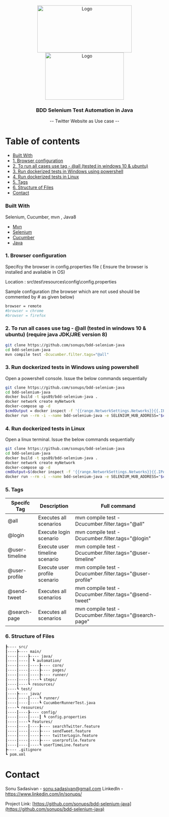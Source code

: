 <!-- PROJECT LOGO -->
<br />
<p align="center">
   <a href="https://github.com/sonups/bdd-selenium-java">
   <img src="https://media-exp1.licdn.com/dms/image/C5112AQHJpZqS4Bxncw/article-cover_image-shrink_423_752/0/1520185868869?e=1627516800&v=beta&t=daIxyIOsFQ8wt43fNjBT6FSnbxOC1az55hC10ae8HLw" alt="Logo" width="300" height="150">
      <img src="https://miro.medium.com/max/8642/1*iIXOmGDzrtTJmdwbn7cGMw.png" alt="Logo" width="250" height="150">
   </a>
   </p>
<h3 align="center">BDD Selenium Test Automation in Java</h3>
<p align="center">
  -- Twitter Website as Use case -- 
</p>

Table of contents
=================

<!--ts-->

  * [Built With](#built-with)
  * [1. Browser configuration](#1-browser-configuration)
  * [2. To run all cases use tag - @all (tested in windows 10 & ubuntu)](#2-to-run-all-cases-use-tag---all-tested-in-windows-10--ubuntu-require-java-jdkjre-version-8)
  * [3. Run dockerized tests in Windows using powershell](#3-run-dockerized-tests-in-windows-using-powershell)
  * [4. Run dockerized tests in Linux](#4-run-dockerized-tests-in-linux)
  * [5. Tags](#5-tags)
  * [6. Structure of Files](#6-structure-of-files)
  * [Contact](#contact)


### Built With

Selenium, Cucumber, mvn , Java8

* [Mvn](https://maven.apache.org/)
* [Selenium](https://www.selenium.dev/)
* [Cucumber](https://cucumber.io/)
* [Java](https://www.java.com/en/)


 ### 1. Browser configuration
 
Specifcy the browser in config.properties file ( Ensure the browser is installed and available in OS)

 Location : src\test\resources\config\config.properties
 
 Sample configuration (the browser which are not used should be commented by # as given below)
   ```sh
   browser = remote
   #browser = chrome
   #browser = firefox
   ```
   
### 2. To run all cases use tag - @all (tested in windows 10 & ubuntu) (require java JDK/JRE version 8)
   ```sh
   git clone https://github.com/sonups/bdd-selenium-java
   cd bdd-selenium-java
   mvn compile test -Dcucumber.filter.tags="@all"
   ```
### 3. Run dockerized tests in Windows using powershell
   Open a powershell console. Issue the below commands sequentially
   ```sh
   git clone https://github.com/sonups/bdd-selenium-java
   cd bdd-selenium-java
   docker build -t sps89/bdd-selenium-java .
   docker network create myNetwork
   docker-compose up -d
   $cmdOutput = docker inspect -f '{{range.NetworkSettings.Networks}}{{.IPAddress}}{{end}}' hub
   docker run --rm -i --name bdd-selenium-java -e SELENIUM_HUB_ADDRESS="$cmdOutput" --network="myNetwork" sps89/bdd-selenium-java
   ```
   
### 4. Run dockerized tests in Linux 
   Open a linux terminal. Issue the below commands sequentially
   ```sh
   git clone https://github.com/sonups/bdd-selenium-java
   cd bdd-selenium-java
   docker build -t sps89/bdd-selenium-java .
   docker network create myNetwork
   docker-compose up -d
   cmdOutput=$(docker inspect -f '{{range.NetworkSettings.Networks}}{{.IPAddress}}{{end}}' hub)
   docker run --rm -i --name bdd-selenium-java -e SELENIUM_HUB_ADDRESS="$cmdOutput" --network="myNetwork" sps89/bdd-selenium-java
   ```
### 5. Tags

| Specifc Tag    | Description                    | Full command                                             |
|----------------|--------------------------------|----------------------------------------------------------|
| @all           | Executes all scenarios         | mvn compile test -Dcucumber.filter.tags="@all"           |
| @login         | Execute login scenario         | mvn compile test -Dcucumber.filter.tags="@login"         |
| @user-timeline | Execute user timeline scenario | mvn compile test -Dcucumber.filter.tags="@user-timeline" |
| @user-profile  | Execute user profile scenario  | mvn compile test -Dcucumber.filter.tags="@user-profile"  |
| @send-tweet    | Executes all scenarios         | mvn compile test -Dcucumber.filter.tags="@send-tweet"    |
| @search-page   | Executes all scenarios         | mvn compile test -Dcucumber.filter.tags="@search-page"   |

 ### 6. Structure of Files 
   ```sh
┣---- src/
┃----┣---- main/
┃----┃----┣---- java/
┃----┃----┃ ┗ automation/
┃----┃----┃----┣---- core/
┃----┃----┃----┣---- pages/
┃----┃----┃----┣---- runner/
┃----┃----┃----┗ steps/
┃----┃----┗ resources/
┃----┗ test/
┃----┣---- java/
┃----┃----┃----┗ runner/
┃----┃----┃----┗ CucumberRunnerTest.java
┃----┗ resources/
┃----┃----┣---- config/
┃----┃----┃----┃ ┗ config.properties
┃----┃----┗ Features/
┃----┃----┃----┣---- searchTwitter.feature
┃----┃----┃----┣---- sendTweet.feature
┃----┃----┃----┣---- twitterLogin.feature
┃----┃----┃----┣---- userprofile.feature
┃----┃----┃----┗ userTimeLine.feature
┣---- .gitignore
┗ pom.xml

   ```
   
<!-- CONTACT -->
# Contact

Sonu Sadasivan - sonu.sadasivan@gmail.com
LinkedIn - https://www.linkedin.com/in/sonups/

Project Link: [https://github.com/sonups/bdd-selenium-java](https://github.com/sonups/bdd-selenium-java)


